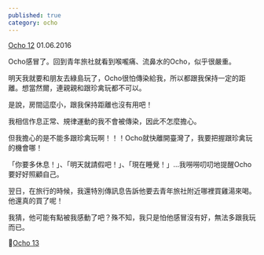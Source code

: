 ```yaml
---
published: true
category: ocho
---
```

[Ocho 12](https://tsainei.com/Ocho-12-%E5%8A%A0%E5%88%86/)
01.06.2016

Ocho感冒了。回到青年旅社就看到喉嚨痛、流鼻水的Ocho，似乎很嚴重。

明天我就要和朋友去綠島玩了，Ocho很怕傳染給我，所以都跟我保持一定的距離。想當然爾，連親親和跟珍禽玩都不可以。

是說，房間這麼小，跟我保持距離也沒有用吧！

我相信作息正常、規律運動的我不會被傳染，因此不怎麼擔心。

但我擔心的是不能多跟珍禽玩啊！！！Ocho就快離開臺灣了，我要把握跟珍禽玩的機會哪！

「你要多休息！」、「明天就請假吧！」、「現在睡覺！」...我嘮嘮叨叨地提醒Ocho要好好照顧自己。

翌日，在旅行的時候，我還特別傳訊息告訴他要去青年旅社附近哪裡買雞湯來喝。他還真的買了呢！

我猜，他可能有點被我感動了吧？殊不知，我只是怕他感冒沒有好，無法多跟我玩而已。

🔽[Ocho 13](https://tsainei.com/Ocho-13-%E5%88%A5%E6%9C%89%E7%94%A8%E5%BF%83/)

